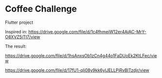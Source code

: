 # Coffee Challenge
Flutter project 

Inspired in: https://drive.google.com/file/d/1c4fhmeiW12er4AiAC-MrY-O8XVZ5iTI7/view

The result:

https://drive.google.com/file/d/1hsAnxsOb1zCn4g44o1FaDUoEk2KtLFec/view

https://drive.google.com/file/d/17fU1-qli08y9kk6ylJELLPjRvBlTzdjr/view

